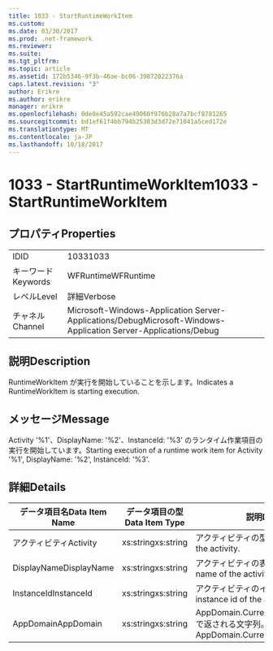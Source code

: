 ```yaml
---
title: 1033 - StartRuntimeWorkItem
ms.custom: 
ms.date: 03/30/2017
ms.prod: .net-framework
ms.reviewer: 
ms.suite: 
ms.tgt_pltfrm: 
ms.topic: article
ms.assetid: 172b5346-9f3b-46ae-bc06-39872022376a
caps.latest.revision: "3"
author: Erikre
ms.author: erikre
manager: erikre
ms.openlocfilehash: 0de8e45a592cae49060f976b28a7a7bcf8781265
ms.sourcegitcommit: bd1ef61f4bb794b25383d3d72e71041a5ced172e
ms.translationtype: MT
ms.contentlocale: ja-JP
ms.lasthandoff: 10/18/2017
---
```

# <a name="1033---startruntimeworkitem"></a><span data-ttu-id="3af7f-102">1033 - StartRuntimeWorkItem</span><span class="sxs-lookup"><span data-stu-id="3af7f-102">1033 - StartRuntimeWorkItem</span></span>
## <a name="properties"></a><span data-ttu-id="3af7f-103">プロパティ</span><span class="sxs-lookup"><span data-stu-id="3af7f-103">Properties</span></span>  
  
|||  
|-|-|  
|<span data-ttu-id="3af7f-104">ID</span><span class="sxs-lookup"><span data-stu-id="3af7f-104">ID</span></span>|<span data-ttu-id="3af7f-105">1033</span><span class="sxs-lookup"><span data-stu-id="3af7f-105">1033</span></span>|  
|<span data-ttu-id="3af7f-106">キーワード</span><span class="sxs-lookup"><span data-stu-id="3af7f-106">Keywords</span></span>|<span data-ttu-id="3af7f-107">WFRuntime</span><span class="sxs-lookup"><span data-stu-id="3af7f-107">WFRuntime</span></span>|  
|<span data-ttu-id="3af7f-108">レベル</span><span class="sxs-lookup"><span data-stu-id="3af7f-108">Level</span></span>|<span data-ttu-id="3af7f-109">詳細</span><span class="sxs-lookup"><span data-stu-id="3af7f-109">Verbose</span></span>|  
|<span data-ttu-id="3af7f-110">チャネル</span><span class="sxs-lookup"><span data-stu-id="3af7f-110">Channel</span></span>|<span data-ttu-id="3af7f-111">Microsoft-Windows-Application Server-Applications/Debug</span><span class="sxs-lookup"><span data-stu-id="3af7f-111">Microsoft-Windows-Application Server-Applications/Debug</span></span>|  
  
## <a name="description"></a><span data-ttu-id="3af7f-112">説明</span><span class="sxs-lookup"><span data-stu-id="3af7f-112">Description</span></span>  
 <span data-ttu-id="3af7f-113">RuntimeWorkItem が実行を開始していることを示します。</span><span class="sxs-lookup"><span data-stu-id="3af7f-113">Indicates a RuntimeWorkItem is starting execution.</span></span>  
  
## <a name="message"></a><span data-ttu-id="3af7f-114">メッセージ</span><span class="sxs-lookup"><span data-stu-id="3af7f-114">Message</span></span>  
 <span data-ttu-id="3af7f-115">Activity '%1'、DisplayName: '%2'、InstanceId: '%3' のランタイム作業項目の実行を開始しています。</span><span class="sxs-lookup"><span data-stu-id="3af7f-115">Starting execution of a runtime work item for Activity '%1', DisplayName: '%2', InstanceId: '%3'.</span></span>  
  
## <a name="details"></a><span data-ttu-id="3af7f-116">詳細</span><span class="sxs-lookup"><span data-stu-id="3af7f-116">Details</span></span>  
  
|<span data-ttu-id="3af7f-117">データ項目名</span><span class="sxs-lookup"><span data-stu-id="3af7f-117">Data Item Name</span></span>|<span data-ttu-id="3af7f-118">データ項目の型</span><span class="sxs-lookup"><span data-stu-id="3af7f-118">Data Item Type</span></span>|<span data-ttu-id="3af7f-119">説明</span><span class="sxs-lookup"><span data-stu-id="3af7f-119">Description</span></span>|  
|--------------------|--------------------|-----------------|  
|<span data-ttu-id="3af7f-120">アクティビティ</span><span class="sxs-lookup"><span data-stu-id="3af7f-120">Activity</span></span>|<span data-ttu-id="3af7f-121">xs:string</span><span class="sxs-lookup"><span data-stu-id="3af7f-121">xs:string</span></span>|<span data-ttu-id="3af7f-122">アクティビティの型名。</span><span class="sxs-lookup"><span data-stu-id="3af7f-122">The type name of the activity.</span></span>|  
|<span data-ttu-id="3af7f-123">DisplayName</span><span class="sxs-lookup"><span data-stu-id="3af7f-123">DisplayName</span></span>|<span data-ttu-id="3af7f-124">xs:string</span><span class="sxs-lookup"><span data-stu-id="3af7f-124">xs:string</span></span>|<span data-ttu-id="3af7f-125">アクティビティの表示名。</span><span class="sxs-lookup"><span data-stu-id="3af7f-125">The display name of the activity.</span></span>|  
|<span data-ttu-id="3af7f-126">InstanceId</span><span class="sxs-lookup"><span data-stu-id="3af7f-126">InstanceId</span></span>|<span data-ttu-id="3af7f-127">xs:string</span><span class="sxs-lookup"><span data-stu-id="3af7f-127">xs:string</span></span>|<span data-ttu-id="3af7f-128">アクティビティのインスタンス ID。</span><span class="sxs-lookup"><span data-stu-id="3af7f-128">The instance id of the activity.</span></span>|  
|<span data-ttu-id="3af7f-129">AppDomain</span><span class="sxs-lookup"><span data-stu-id="3af7f-129">AppDomain</span></span>|<span data-ttu-id="3af7f-130">xs:string</span><span class="sxs-lookup"><span data-stu-id="3af7f-130">xs:string</span></span>|<span data-ttu-id="3af7f-131">AppDomain.CurrentDomain.FriendlyName で返される文字列。</span><span class="sxs-lookup"><span data-stu-id="3af7f-131">The string returned by AppDomain.CurrentDomain.FriendlyName.</span></span>|
